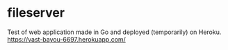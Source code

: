 fileserver
==========
Test of web application made in Go and deployed (temporarily) on Heroku.
https://vast-bayou-6697.herokuapp.com/
